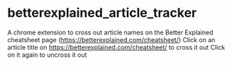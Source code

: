 # betterexplained_article_tracker
A chrome extension to cross out article names on the Better Explained cheatsheet page (https://betterexplained.com/cheatsheet/)
Click on an article title on https://betterexplained.com/cheatsheet/ to cross it out
Click on it again to uncross it out

